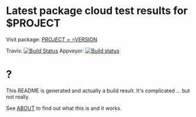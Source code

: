 # Latest package cloud test results for $PROJECT

Visit package: [$PROJECT==$VERSION]($DEVPI_INDEX/$PROJECT/$VERSION)

Travis: [![Build Status](https://travis-ci.org/$USER/$REPO_NAME.svg?branch=master)](https://travis-ci.org/$USER/$REPO_NAME) Appveyor: [![Build status](https://ci.appveyor.com/api/projects/status/9no91xrta02eu7r3/branch/master?svg=true)](https://ci.appveyor.com/project/$USER/$REPO_NAME)

# ?

This README is generated and actually a build result. It's complicated ... but not really.

See [ABOUT](ABOUT.md) to find out what this is and it works.
